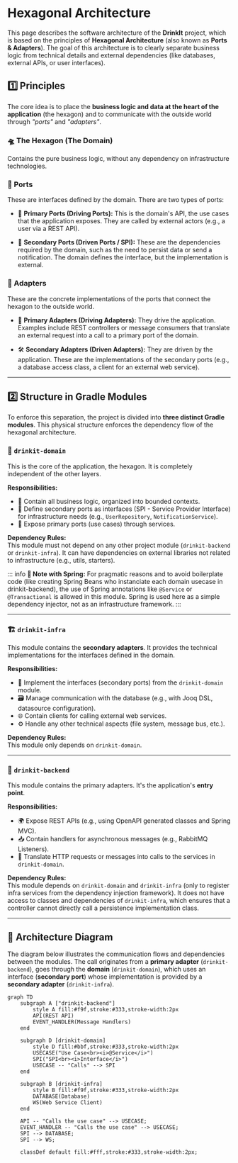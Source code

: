 # Hexagonal Architecture

This page describes the software architecture of the **DrinkIt** project, which is based on the principles of **Hexagonal Architecture** (also known as **Ports & Adapters**). The goal of this architecture is to clearly separate business logic from technical details and external dependencies (like databases, external APIs, or user interfaces).

## 1️⃣ Principles

The core idea is to place the **business logic and data at the heart of the application** (the hexagon) and to communicate with the outside world through _"ports"_ and _"adapters"_.

### 🛸 The Hexagon (The Domain)

Contains the pure business logic, without any dependency on infrastructure technologies.

### 🧩 Ports

These are interfaces defined by the domain. There are two types of ports:

- 🔌 **Primary Ports (Driving Ports):** This is the domain's API, the use cases that the application exposes. They are called by external actors (e.g., a user via a REST API).


- 🧲 **Secondary Ports (Driven Ports / SPI):** These are the dependencies required by the domain, such as the need to persist data or send a notification. The domain defines the interface, but the implementation is external.

### 🔧 Adapters

These are the concrete implementations of the ports that connect the hexagon to the outside world.

- 🧭 **Primary Adapters (Driving Adapters):** They drive the application. Examples include REST controllers or message consumers that translate an external request into a call to a primary port of the domain.


- 🛠️ **Secondary Adapters (Driven Adapters):** They are driven by the application. These are the implementations of the secondary ports (e.g., a database access class, a client for an external web service).

---

## 2️⃣ Structure in Gradle Modules

To enforce this separation, the project is divided into **three distinct Gradle modules**. This physical structure enforces the dependency flow of the hexagonal architecture.

### 🧠 `drinkit-domain`

This is the core of the application, the hexagon. It is completely independent of the other layers.

**Responsibilities:**

- 🧱 Contain all business logic, organized into bounded contexts.
- 📜 Define secondary ports as interfaces (SPI - Service Provider Interface) for infrastructure needs (e.g., `UserRepository`, `NotificationService`).
- 🚪 Expose primary ports (use cases) through services.

**Dependency Rules:**  
This module must not depend on any other project module (`drinkit-backend` or `drinkit-infra`). It can have dependencies on external libraries not related to infrastructure (e.g., utils, starters).

::: info **📝 Note with Spring:**
For pragmatic reasons and to avoid boilerplate code (like creating Spring Beans who instanciate each domain usecase in drinkit-backend), the use of Spring annotations like `@Service` or `@Transactional` is allowed in this module. Spring is used here as a simple dependency injector, not as an infrastructure framework.
:::

---

### 🏗️ `drinkit-infra`

This module contains the **secondary adapters**. It provides the technical implementations for the interfaces defined in the domain.

**Responsibilities:**

- 🧩 Implement the interfaces (secondary ports) from the `drinkit-domain` module.
- 🗃️ Manage communication with the database (e.g., with Jooq DSL, datasource configuration).
- 🌐 Contain clients for calling external web services.
- ⚙️ Handle any other technical aspects (file system, message bus, etc.).

**Dependency Rules:**  
This module only depends on `drinkit-domain`.

---

### 🚪 `drinkit-backend`

This module contains the primary adapters. It's the application's **entry point**.

**Responsibilities:**

- 🌍 Expose REST APIs (e.g., using OpenAPI generated classes and Spring MVC).
- 📥 Contain handlers for asynchronous messages (e.g., RabbitMQ Listeners).
- 🔁 Translate HTTP requests or messages into calls to the services in `drinkit-domain`.

**Dependency Rules:**  
This module depends on `drinkit-domain` and `drinkit-infra` (only to register infra services from the dependency injection framework). 
It does not have access to classes and dependencies of `drinkit-infra`, which ensures that a controller cannot directly call a persistence implementation class.

---

## 🧭 Architecture Diagram

The diagram below illustrates the communication flows and dependencies between the modules. The call originates from a **primary adapter** (`drinkit-backend`), goes through the **domain** (`drinkit-domain`), which uses an interface (**secondary port**) whose implementation is provided by a **secondary adapter** (`drinkit-infra`).

```mermaid
graph TD
    subgraph A ["drinkit-backend"]
        style A fill:#f9f,stroke:#333,stroke-width:2px
        API(REST API)
        EVENT_HANDLER(Message Handlers)
    end

    subgraph D [drinkit-domain]
        style D fill:#bbf,stroke:#333,stroke-width:2px
        USECASE("Use Case<br><i>@Service</i>")
        SPI("SPI<br><i>Interface</i>")
        USECASE -- "Calls" --> SPI
    end

    subgraph B [drinkit-infra]
        style B fill:#f9f,stroke:#333,stroke-width:2px
        DATABASE(Database)
        WS(Web Service Client)
    end

    API -- "Calls the use case" --> USECASE;
    EVENT_HANDLER -- "Calls the use case" --> USECASE;
    SPI --> DATABASE;
    SPI --> WS;

    classDef default fill:#fff,stroke:#333,stroke-width:2px;
```